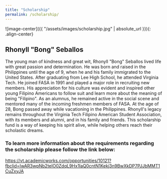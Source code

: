 ```yaml
---
title: "Scholarship"
permalink: /scholarship/
---
```


![image-center]({{ "/assets/images/scholarship.jpg" | absolute_url }}){: .align-center}

## Rhonyll "Bong" Seballos

The young man of kindness and great wit, Rhonyll "Bong" Seballos lived life with great passion and determination. He was born and raised in the Philippines until the age of 9, when he and his family immigrated to the United States. After graduating from Lee High School, he attended Virginia Tech. He joined FASA in 1991 and played a major role in recruiting new members. His appreciation for his culture was evident and inspired other young Filipino Americans to follow suit and learn more about the meaning of being "Filipino". As an alumnus, he remained active in the social scene and mentored many of the incoming freshmen members of FASA. At the age of 28, Bong passed away while vacationing in the Philippines. Rhonyll's legacy remains throughout the Virginia Tech Filipino American Student Association, with its members and alumni, and in his family and friends. This scholarship fund is a way of keeping his spirit alive, while helping others reach their scholastic dreams.

### To learn more information about the requirements regarding the scholarship please follow the link below:
https://vt.academicworks.com/opportunities/10121?fbclid=IwAR3wpNb2teIO0ZdqL9Hx1laQ0cntN1Kekj3n9BwXkDP7PJJbMMT1CuZxyJA
